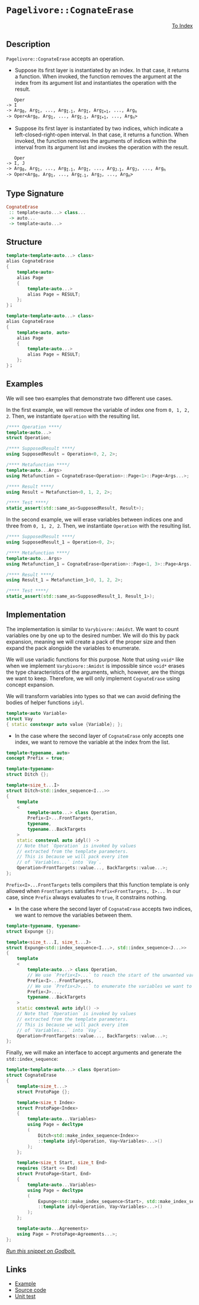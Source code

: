 <!-- Copyright 2024 Feng Mofan
SPDX-License-Identifier: Apache-2.0 -->

# `Pagelivore::CognateErase`

<p style='text-align: right;'><a href="../../../facilities/metafunctions.md#pagelivore-cognate-erase">To Index</a></p>

## Description

`Pagelivore::CognateErase` accepts an operation.

- Suppose its first layer is instantiated by an index.
In that case, it returns a function.
When invoked, the function removes the argument at the index from its argument list and instantiates the operation with the result.

<pre><code>   Oper
-> I
-> Arg<sub>0</sub>, Arg<sub>1</sub>, ..., Arg<sub>I-1</sub>, Arg<sub>I</sub>, Arg<sub>I+1</sub>, ..., Arg<sub>n</sub>
-> Oper&lt;Arg<sub>0</sub>, Arg<sub>1</sub>, ..., Arg<sub>I-1</sub>, Arg<sub>I+1</sub>, ..., Arg<sub>n</sub>&gt;</code></pre>

- Suppose its first layer is instantiated by two indices, which indicate a left-closed-right-open interval.
In that case, it returns a function.
When invoked, the function removes the arguments of indices within the interval from its argument list and invokes the operation with the result.

<pre><code>   Oper
-> I, J
-> Arg<sub>0</sub>, Arg<sub>1</sub>, ..., Arg<sub>I-1</sub>, Arg<sub>I</sub>, ..., Arg<sub>J-1</sub>, Arg<sub>J</sub>, ..., Arg<sub>n</sub>
-> Oper&lt;Arg<sub>0</sub>, Arg<sub>1</sub>, ..., Arg<sub>I-1</sub>, Arg<sub>J</sub>, ..., Arg<sub>n</sub>&gt;</code></pre>

## Type Signature

```Haskell
CognateErase
 :: template<auto...> class...
 -> auto...
 -> template<auto...>
```

## Structure

```C++
template<template<auto...> class>
alias CognateErase
{
    template<auto>
    alias Page
    {
        template<auto...>
        alias Page = RESULT;
    };
}；
```

```C++
template<template<auto...> class>
alias CognateErase
{
    template<auto, auto>
    alias Page
    {
        template<auto...>
        alias Page = RESULT;
    };
}；
```

## Examples

We will see two examples that demonstrate two different use cases.

In the first example, we will remove the variable of index one from `0, 1, 2, 2`.
Then, we instantiate `Operation` with the resulting list.

```C++
/**** Operation ****/
template<auto...>
struct Operation;

/**** SupposedResult ****/
using SupposedResult = Operation<0, 2, 2>;

/**** Metafunction ****/
template<auto...Args>
using Metafunction = CognateErase<Operation>::Page<1>::Page<Args...>;

/**** Result ****/
using Result = Metafunction<0, 1, 2, 2>;

/**** Test ****/
static_assert(std::same_as<SupposedResult, Result>);
```

In the second example, we will erase variables between indices one and three from `0, 1, 2, 2`. Then, we instantiate `Operation` with the resulting list.

```C++
/**** SupposedResult ****/
using SupposedResult_1 = Operation<0, 2>;

/**** Metafunction ****/
template<auto...Args>
using Metafunction_1 = CognateErase<Operation>::Page<1, 3>::Page<Args...>;

/**** Result ****/
using Result_1 = Metafunction_1<0, 1, 2, 2>;

/**** Test ****/
static_assert(std::same_as<SupposedResult_1, Result_1>);
```

## Implementation

The implementation is similar to `Varybivore::Amidst`.
We want to count variables one by one up to the desired number.
We will do this by pack expansion, meaning we will create a pack of the proper size and then expand the pack alongside the variables to enumerate.

We will use variadic functions for this purpose.
Note that using `void*` like when we implement `Varybivore::Amidst` is impossible since `void*` erases the type characteristics of the arguments, which, however, are the things we want to keep.
Therefore, we will only implement `CognateErase` using concept expansion.

We will transform variables into types so that we can avoid defining the bodies of helper functions `idyl`.

```C++
template<auto Variable>
struct Vay
{ static constexpr auto value {Variable}; };
```

- In the case where the second layer of `CognateErase` only accepts one index, we want to remove the variable at the index from the list.

```C++
template<typename, auto>
concept Prefix = true;

template<typename>
struct Ditch {};

template<size_t...I>
struct Ditch<std::index_sequence<I...>>
{
    template
    <
        template<auto...> class Operation,
        Prefix<I>...FrontTargets,
        typename,
        typename...BackTargets
    >
    static consteval auto idyl() -> 
    // Note that `Operation` is invoked by values
    // extracted from the template parameters.
    // This is because we will pack every item
    // of `Variables...` into `Vay`.
    Operation<FrontTargets::value..., BackTargets::value...>;
};
```

`Prefix<I>...FrontTargets` tells compilers that this function template is only allowed when `FrontTargets` satisfies `Prefix<FrontTargets, I>...`
In our case, since `Prefix` always evaluates to `true`, it constrains nothing.

- In the case where the second layer of `CognateErase` accepts two indices, we want to remove the variables between them.

```C++
template<typename, typename>
struct Expunge {};

template<size_t...I, size_t...J>
struct Expunge<std::index_sequence<I...>, std::index_sequence<J...>>
{
    template
    <
        template<auto...> class Operation,
        // We use `Prefix<I>...` to reach the start of the unwanted variables.
        Prefix<I>...FrontTargets,
        // We use `Prefix<J>...` to enumerate the variables we want to erase.
        Prefix<J>...,
        typename...BackTargets
    >
    static consteval auto idyl() ->
    // Note that `Operation` is invoked by values
    // extracted from the template parameters.
    // This is because we will pack every item
    // of `Variables...` into `Vay`.
    Operation<FrontTargets::value..., BackTargets::value...>;
};
```

Finally, we will make an interface to accept arguments and generate the `std::index_sequence`:

```C++
template<template<auto...> class Operation>
struct CognateErase
{
    template<size_t...>
    struct ProtoPage {};

    template<size_t Index>
    struct ProtoPage<Index>
    {
        template<auto...Variables>
        using Page = decltype
        (
            Ditch<std::make_index_sequence<Index>>
            ::template idyl<Operation, Vay<Variables>...>()
        );
    };

    template<size_t Start, size_t End>
    requires (Start <= End)
    struct ProtoPage<Start, End>
    {
        template<auto...Variables>
        using Page = decltype
        (
            Expunge<std::make_index_sequence<Start>, std::make_index_sequence<End-Start>>
            ::template idyl<Operation, Vay<Variables>...>()
        );
    };

    template<auto...Agreements>
    using Page = ProtoPage<Agreements...>;
};
```

[*Run this snippet on Godbolt.*](https://godbolt.org/#z:OYLghAFBqd5QCxAYwPYBMCmBRdBLAF1QCcAaPECAMzwBtMA7AQwFtMQByARg9KtQYEAysib0QXACx8BBAKoBnTAAUAHpwAMvAFYTStJg1DIApACYAQuYukl9ZATwDKjdAGFUtAK4sGIAKwA7KSuADJ4DJgAcj4ARpjEEgDMAJykAA6oCoRODB7evgHBmdmOAuGRMSzxiVyptpj2ZQxCBEzEBPk%2BfkENTbmt7QQV0XEJyWkKbR1dhb1TQyNVNRMAlLaoXsTI7BwA9ABUR8cnp2cHeyYaAIKHxwDUACKY6a6MyHiYCvcnlzd350Bpz%2B1yuoLMSQiyG8WHuJiSbi8jlohAAnvDsGDzJCGNCvLD4W5kFN0FgqBisf8TvcAGpMVE/Y4ggiYFjpAwswlMJGoWntPBMWL0Ck3KbELwOPnom4mQIWe4LRzIe5oBhTTCqdLEe7coj3ABuYi8mDhcrpxAFQswsse8PlNrtlNu1OUxEwNFUjKOzNZ7KYnIRBFRr2YbFIOp5Iuuqp26QI91d7rwnvhj3uBHF1qSVhlVKB%2Bd%2BYIBB3uAEk2fQ2IJ/bkvRciwXG/Xc86Ho9CMgEHWfRX/Vm3EGQ6ws5jRRmJfH2wRO6arIFbdmnSzewG3NkAF6YAD6BAAdPvS1GxROnh2EISSSAQBEsKot0oAI7G3H90v73cUpKj0FysH3f/pr6HLWjcAFwgif5gQBy5%2BquuqoO%2BGIqgYCjfAA8q8xA1gIpCQVBCZuh6hKHl%2B74AGLELIAAq7TAJgBAKLhoH4emwaMMOTHXCxrFDmw74WEwyAANY0cQdEMXh4HfmBip4MqqrqoatARnqeDoKitAQKs9wALRIZJex7PcUSoCy6YIP6cIAGwaBhCTYQwJg2fceDfBE%2BqoEJmDoPcsQMkpxoKAZRkahmgksj5VCUSw5kmjBwH3Ok7TDiyxAKB%2BzH/oZ9xUQgrkud88SiF4Sj3AA7iaZV0MpSXCfcmD6gkDKEKywX3KgVDWRo5qWvQ6X7k5GguYIvKDXS6I2RlXEAXZWHNISFHUbR9EKFeAWYO%2B4YCcJoniatIDrYhX6OjK84naCeZHPc2Cal4RgmoWNzxX2hKDuxYY8e9I5gseko3ekd10bODqLi2z2rhu257ge4aQzu74AFJHuOf23fdF4EOgV43hq96YE%2B7yvkd2Cw5j2MMLeeMEy%2BhII8TUayjm03/uDIHM%2BBbiSWBrNcjyxPIUwqH3LNDmcdx2UAOomiVJqDYmREIiR2CIc5epuoJXYEAgJoLB07WdVr0sMGVhgRQa/KCn1U3cfLybERi5GUYIu0rWLLGS9LpVy4RdsIkjpEDarvKMD49lmYb5sWpbXzlZVpvpsHWFKNbLG26otMO/ubv4W9oYbfu20ictEmZVJkmyfJAiKWIKm8mpGlabpUZgdlJnhxZ8aDSL83Ofl7med5vn%2BUaXxtaFWEOIPUWoDFEes4lyVsKl6VtblfeFZgxWlRV5XVQvdUNU1LnLm1HVdT10f9R%2Bvcjef9KDSn/7d7kC1OwQLsMWtI%2Bbfchcf/th0BrHVBj%2BBcTMGwPA8MAZgLJsBJwekyMEPNAxARegieC/NoSC3QphByyNxSSigTAnA8CsS/lLsgtceBNzwyAdJACv14yulMqgZQTAgaMxBuAihqCIbUKhmWCmGpm4MJRkwyiRA2F0WIkI9Ox1S6cNLtzXh/YMH7gvlaIK8j2ZgRKhEYACZ2GyySGmLA0I3pcwAhASx%2BEpydgxljEALAmBeS3DjO8j5nw7BkbeT89DuL/ivPPeutBCTPxwlKQkGi%2BqZw/F%2BLSNj7irHOmBLhTplErn7HDeMgwOiw34Tua6FMRH/jdE%2BPAbpvgQFyZ3CCJiinoGSaXRhBEWFSP7DU8M2BinaNSeQnR0EVG8yIO%2BaJo9eksT0UYQxHD6lmNoBYpRVjElgX%2BoDLJZMnEuO3O4qmXiOnTAIBiUmjjnGuN2Z4wmhJunoB0jUvxKyAJBJUS5dSoSEThIYOGcaUSLaaNiRiBJSz/zJJAX0sB6TBmZOGQhfc1xgBulZIwCSEz/xTIMe08CaZmGSKMYSeFiKqwMXpiAtJLZixNjOCCYs9wyIVKmNdVQrB2QIO9BAyl5wQRYghFCGExiiQCFjCi787KSyfO7EgoZ6C%2BZ0J%2BmI4WuD5qksuiWIQXh0glG8gAJS%2BF4BZEqbjovuGqjVWRtW6v1amBVYcX4Ig0OGMwDrPzcNbFdAAsvRJgVA7oOFrI9a4lC1G7muGJLR34jUeraN63EzQsX3CIX2OBgt%2ByfIxFedphIuBppABmhEIbgBX2dU6GlOqFB6vjP6o1pby1xsjV6n1Sq3D2vuFwB1TrgEuppVRL4FbEFjhrMgLc2CEgEAgJeEAChhxDq0W4E1mr0DVoWeGRdRyvygs7RyoE1LqRCE3gIHyN1mX0ANa6zdwJi07vVfOldJ6jVzrNQui1BAtxcDjamu17bMTKtPfcOt0bfUCBPYGmVwbQ1RgjZ6/9zQX1xoTbA0hHzFW2uwOmvFCJW33CSNm3Nbh82Fo7Reh4N7K3ZGmSumDVq/0NtyC%2BwkzaMOOvuGYIt5LqTdoZf6iu06lAdDHZsydbBp2EnvUoR9ZaFkvuXU%2B2ja67QcHWLQTg/heB%2BA4FoUgqBOCc0sNYBUmxtiywhDwUgBBNDyfWEJAIkhdwaAABxmDMCkFIXB/B2ds1wQIgRpCKY4JIXgLAJAaHtap9TmmOC8FWva0zan5OkDgLAGAiAQCbAIADAg5BKBoDZHQBIURhycFULZqyOkrKSHuMAZAyopC7jMLwbyhASBqT0PwQQIgxDsCkDIQQigVDqBi6QXQraypYXSJwHgCmlMqbMxpzgaEkRpf1vcQrxXSvlcqy26zZh7gQA8Nl%2Bg2psRcFWLwaLWh1gQCQFl9IOWyAUAgFdm7IBgBSEdTQBZCRVoQFiNN2IER2iojG7wX7zBiCojQrEbQm9ovGay0StCDBaAA/61gWIXhgBuDELQVa3BeBYGcUYcQyOKlQ7wI1bH6mNSbyRLsYzEQWQ%2BfUyiWIWFQceCwNNjMeAAs49II1YgsQzXPHx8AFERgzPrCoAYAtNJPhlTsqp4zLXhCiHEJ1pXPW1DTcG/oQwxhrDWH0HgWIq1IDrFQHGXI2OdIklTKYHTlgzChb5xaLAJutJ9BJ84CArhZh%2BFbWECIoxqjjFbSUHIAhfd6DD80JYYxage4Ay0Q5kfW12E90nxYgflgh9sMnzw3Q9C62GFnuPEh1gKH0zsMv%2BhJukBC7wMLS2islbKxVqrm3tu4Aawdozx2TPi/WNrJgWBEju8s5IJIu4UhJC8xoSQZhJA2Q0P4KyaQfN%2BdIAFpIXBdxWS4FZWzKR3NWX8JIFz0%2BrJ1%2Bm2FiLIAovi7i4li7yX5tIgy/dme139t5bYJwdoLB9RAgdImABZpkuAUhdwd8Kd8AiAXdmtZA2tVdpB1clBNd%2BtdBHVhsmBRsccJsOBlMr9%2Bsws5tUskRFtlsW9QCDFwDICbNttdsv8Eg4QIQzA%2B9TtYtn8Ht9t38uDxgsEjBwCuB7U3tl5KBvt%2Btgd/tAdSBJDQdwdIcHBpDYdkV4dEdpsUc0cMdaAsdpC8dddCd1N8A3RfUydptKdkBqdpC6dGhpsmcWdUQ2ddh1NOdudjM%2BcBclAhd9D9EH9Jd2EFAZdMA5cQxpCldECOtkDZANc%2Bt1MMCdcxc7crBLBDdjd4AzcLcq5OBrdMZbd9cHcncEgXcvg0iE9mgXAKYU8QgKZY9g949o9chKj6jygS9ajC9Gh08alKi09E8akaiVhU888Cg/dc9M9KhS8jsNgtgq8JifMCD68ZsOAm8Vsyt%2BDqCICoDO8YCSBmDt82CB9SAh8R9KA8CN8t8IC59Ah/AUhPMkh59F8z9CDQtOBb978Ytzsn8kAUs0seDP8bsf9dh/9VsWAFB9RlR9QaDgIpg6sti4DW0wiVcIiut5BUCYidAQAkhSAsCcDxsa98CpsiDZtX94wz5VAgSQSwSIS%2BwGUdtfj9sdikg9i3i4tLtaSEgfi9txhQSNUtxwSUgtxITn1STkC6BRCvsfs/tQdpDZCwcIcoclCZ44cEckdDDMBUd0dMdsdjM9CCcnDcdicTDij%2BtzDLCedrCGdeA7D/tHCOcLRXDeB3DBdWRvCxcmS/DpdZd5dQiECESJBIjusUStd0T4i9d7cbAmc3d0jmhsc9hLxEjrBHcG9nc1JijTdSjchyj3B89Ch/dqiWj%2BiMgshw88gszhimiGA%2Bic9ujmhOiSy2j%2BgBBei8zKzBiC8BjRig9%2Bjy9K8Os8C5jr9OAlsyTQSDRKSWRqSu9YCdijsTt9jDjxh3d19/MQBHNdwkgkh/BXMz8gs1zAgD9HiG9njbA79%2B83iLMQBJB/Ap8PNAggtbNJBnMuB7MzBL8fMkh8SnjwsTyzs8Dat9yFiZzTzecPt0zJAgA)

## Links

- [Example](../../../code/facilities/metafunctions/pagelivore/cognate_erase/implementation.hpp)
- [Source code](../../../../conceptrodon/descend/pagelivore/cognate_erase.hpp)
- [Unit test](../../../../tests/unit/metafunctions/pagelivore/cognate_erase.test.hpp)
